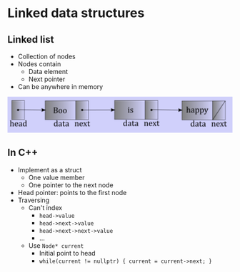# Linked data structures

## Linked list

- Collection of nodes
- Nodes contain
    - Data element
    - Next pointer
- Can be anywhere in memory

![Linked List Example](./figures/linked-list.png)

## In C++

- Implement as a struct
    - One value member
    - One pointer to the next node
- Head pointer: points to the first node
- Traversing
    - Can't index
        - `head->value`
        - `head->next->value`
        - `head->next->next->value`
        - ...
    - Use `Node* current`
        - Initial point to head
        - `while(current != nullptr) { current = current->next; }`



